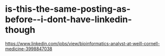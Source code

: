 # is-this-the-same-posting-as-before--i-dont-have-linkedin-though

https://www.linkedin.com/jobs/view/bioinformatics-analyst-at-weill-cornell-medicine-3998847038
